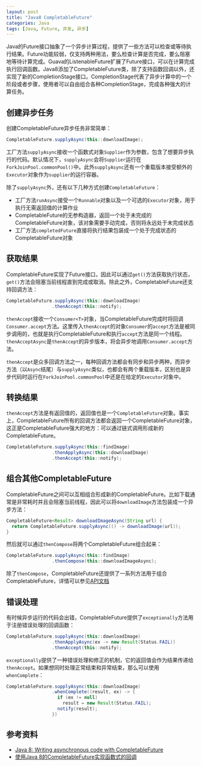 ```yaml
---
layout: post
title: "Java8 CompletableFuture"
categories: Java
tags: [Java, Future, 并发, 异步]
---
```


Java的Future接口抽象了一个异步计算过程，提供了一些方法可以检查或等待执行结果。Future功能较弱，仅支持两种用法，要么检查计算是否完成，要么阻塞地等待计算完成。Guava的ListenableFuture扩展了Future接口，可以在计算完成执行回调函数。Java8添加了CompletableFuture类，除了支持函数回调以外，还实现了新的CompletionStage接口。CompletionStage代表了异步计算中的一个阶段或者步骤，使用者可以自由组合各种CompletionStage，完成各种强大的计算任务。

## 创建异步任务

创建CompletableFuture异步任务非常简单：

```java
CompletableFuture.supplyAsync(this::downloadImage);
```

工厂方法`supplyAsync`接收一个函数式对象`Supplier`作为参数，包含了想要异步执行的代码。默认情况下，`supplyAsync`会将`Supplier`运行在`ForkJoinPool.commonPool()`中。此外`supplyAsync`还有一个重载版本接受额外的`Executor`对象作为`supplier`的运行容器。

除了`supplyAsync`外，还有以下几种方式创建`CompletableFuture`：

* 工厂方法`runAsync`接受一个`Runnable`对象以及一个可选的`Executor`对象，用于执行无需返回值的计算作业
* CompletableFuture的无参构造器，返回一个处于未完成的CompletableFuture对象，该对象需要手动完成，否则将永远处于未完成状态
* 工厂方法`completedFuture`直接将执行结果包装成一个处于完成状态的CompletableFuture对象

## 获取结果

CompletableFuture实现了Future接口，因此可以通过`get()`方法获取执行状态，`get()`方法会阻塞当前线程直到完成或取消。除此之外，CompletableFuture还支持回调方法：

```java
CompletableFuture.supplyAsync(this::downloadImage)
                 .thenAccept(this::notify);
```

`thenAccept`接收一个`Consumer<T>`对象，当CompletableFuture完成时将回调`Consumer.accept`方法。这里传入`thenAccept`的对象`Consumer`的`accept`方法是被同步调用的，也就是执行CompletableFuture和执行`accept`方法是同一个线程。`thenAcceptAsync`是`thenAccept`的异步版本，将会异步地调用`Consumer.accept`方法。

`thenAccept`是众多回调方法之一，每种回调方法都会有同步和异步两种，而异步方法（以`Async`结尾）与`supplyAsync`类似，也都会有两个重载版本，区别也是异步代码时运行在`ForkJoinPool.commonPool`中还是在给定的`Executor`对象中。

## 转换结果

`thenAccept`方法是有返回值的，返回值也是一个`CompletableFuture`对象。事实上，CompletableFuture所有的回调方法都会返回一个CompletableFuture对象，这正是CompletableFuture强大的地方：可以通过链式调用形成新的CompletableFuture。

```java
CompletableFuture.supplyAsync(this::findImage)
                 .thenApplyAsync(this::downloadImage)
                 .thenAccept(this::notify);
```

## 组合其他CompletableFuture

CompletableFuture之间可以互相组合形成新的CompletableFuture。比如下载通常是非常耗时并且会阻塞当前线程，因此可以将`downloadImage`方法包装成一个异步方法：

```java
CompletableFuture<Result> downloadImageAsync(String url) {
  return CompletableFuture.supplyAsync(() -> downloadImage(url));
}
```
然后就可以通过`thenCompose`将两个CompletableFuture组合起来：

```java
CompletableFuture.supplyAsync(this::findImage)
                 .thenCompose(this::downloadImageAsync);
```

除了`thenCompose`，CompletableFuture还提供了一系列方法用于组合CompletableFuture，详情可以参见[API文档](https://docs.oracle.com/javase/8/docs/api/java/util/concurrent/CompletableFuture.html)

## 错误处理

有时候异步运行的代码会出错，CompletableFuture提供了`exceptionally`方法用于注册错误处理的回调函数：

```java
CompletableFuture.supplyAsync(this::downloadImage)
                 .thenApplyAsync(ex -> new Result(Status.FAIL))
                 .thenAccept(this::notify);
```

`exceptionally`提供了一种错误处理和修正的机制，它的返回值会作为结果传递给`thenAccept`。如果想同时处理正常结束和异常结束，那么可以使用`whenComplete`：

```java
CompletableFuture.supplyAsync(this::downloadImage)
                 .whenComplete((result, ex) -> {
                   if (ex != null)
                     result = new Result(Status.FAIL);
                   notify(result);
                 })
```

## 参考资料
* [Java 8: Writing asynchronous code with CompletableFuture](http://www.deadcoderising.com/java8-writing-asynchronous-code-with-completablefuture/)
* [使用Java 8的CompletableFuture实现函数式的回调](http://www.infoq.com/cn/articles/Functional-Style-Callbacks-Using-CompletableFuture)
